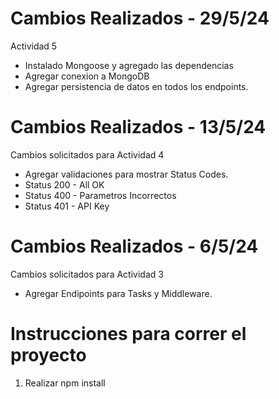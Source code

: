 # Cambios Realizados - 29/5/24
Actividad 5
- Instalado Mongoose y agregado las dependencias
- Agregar conexion a MongoDB
- Agregar persistencia de datos en todos los endpoints.


# Cambios Realizados - 13/5/24

Cambios solicitados para Actividad 4
- Agregar validaciones para mostrar Status Codes.
- Status 200 - All OK
- Status 400 - Parametros Incorrectos
- Status 401 - API Key

# Cambios Realizados - 6/5/24

Cambios solicitados para Actividad 3
- Agregar Endipoints para Tasks y Middleware.

# Instrucciones para correr el proyecto

1. Realizar npm install